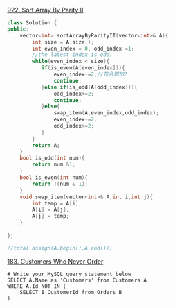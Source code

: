 [922. Sort Array By Parity II](https://leetcode.com/problems/sort-array-by-parity-ii/)

```c++
class Solution {
public:
    vector<int> sortArrayByParityII(vector<int>& A){
        int size = A.size();
        int even_index = 0, odd_index =1;
        //the latest index is odd.        
        while(even_index < size){
           if(is_even(A[even_index])){
               even_index+=2;//符合即加2
               continue;
           }else if(is_odd(A[odd_index])){
               odd_index+=2; 
               continue;
           }else{
               swap_item(A,even_index,odd_index);
               even_index+=2;
               odd_index+=2;
           }
        }
        return A;
    }    
    bool is_odd(int num){
        return num &1;        
    }    
    bool is_even(int num){
        return !(num & 1);
    }    
    void swap_item(vector<int>& A,int i,int j){
        int temp = A[i];
        A[i] = A[j];
        A[j] = temp;
    }
    
};

//total.assign(A.begin(),A.end());
```
[183. Customers Who Never Order](https://leetcode.com/problems/customers-who-never-order/)

```mysql
# Write your MySQL query statement below
SELECT A.Name as 'Customers' from Customers A
WHERE A.Id NOT IN (
    SELECT B.CustomerId from Orders B
)

```
